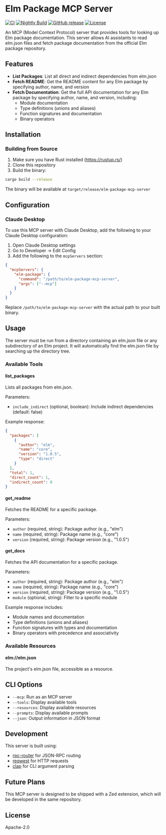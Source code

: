 # Elm Package MCP Server

[![CI](https://github.com/caseyWebb/elm-package-mcp-server/workflows/CI/badge.svg)](https://github.com/caseyWebb/elm-package-mcp-server/actions/workflows/ci.yml)
[![Nightly Build](https://github.com/caseyWebb/elm-package-mcp-server/workflows/Nightly%20Build/badge.svg)](https://github.com/caseyWebb/elm-package-mcp-server/actions/workflows/nightly.yml)
[![GitHub release](https://img.shields.io/github/v/release/caseyWebb/elm-package-mcp-server)](https://github.com/caseyWebb/elm-package-mcp-server/releases/latest)
[![License](https://img.shields.io/badge/license-Apache%202.0-blue.svg)](LICENSE)

An MCP (Model Context Protocol) server that provides tools for looking up Elm package documentation. This server allows AI assistants to read elm.json files and fetch package documentation from the official Elm package repository.

## Features

- **List Packages**: List all direct and indirect dependencies from elm.json
- **Fetch README**: Get the README content for any Elm package by specifying author, name, and version
- **Fetch Documentation**: Get the full API documentation for any Elm package by specifying author, name, and version, including:
  - Module documentation
  - Type definitions (unions and aliases)
  - Function signatures and documentation
  - Binary operators

## Installation

### Building from Source

1. Make sure you have Rust installed (https://rustup.rs/)
2. Clone this repository
3. Build the binary:

```bash
cargo build --release
```

The binary will be available at `target/release/elm-package-mcp-server`

## Configuration

### Claude Desktop

To use this MCP server with Claude Desktop, add the following to your Claude Desktop configuration:

1. Open Claude Desktop settings
2. Go to Developer → Edit Config
3. Add the following to the `mcpServers` section:

```json
{
  "mcpServers": {
    "elm-package": {
      "command": "/path/to/elm-package-mcp-server",
      "args": ["--mcp"]
    }
  }
}
```

Replace `/path/to/elm-package-mcp-server` with the actual path to your built binary.

## Usage

The server must be run from a directory containing an elm.json file or any subdirectory of an Elm project. It will automatically find the elm.json file by searching up the directory tree.

### Available Tools

#### list_packages
Lists all packages from elm.json.

Parameters:
- `include_indirect` (optional, boolean): Include indirect dependencies (default: false)

Example response:
```json
{
  "packages": [
    {
      "author": "elm",
      "name": "core",
      "version": "1.0.5",
      "type": "direct"
    }
  ],
  "total": 1,
  "direct_count": 1,
  "indirect_count": 0
}
```

#### get_readme
Fetches the README for a specific package.

Parameters:
- `author` (required, string): Package author (e.g., "elm")
- `name` (required, string): Package name (e.g., "core")
- `version` (required, string): Package version (e.g., "1.0.5")

#### get_docs
Fetches the API documentation for a specific package.

Parameters:
- `author` (required, string): Package author (e.g., "elm")
- `name` (required, string): Package name (e.g., "core")
- `version` (required, string): Package version (e.g., "1.0.5")
- `module` (optional, string): Filter to a specific module

Example response includes:
- Module names and documentation
- Type definitions (unions and aliases)
- Function signatures with types and documentation
- Binary operators with precedence and associativity

### Available Resources

#### elm://elm.json
The project's elm.json file, accessible as a resource.

## CLI Options

- `--mcp`: Run as an MCP server
- `--tools`: Display available tools
- `--resources`: Display available resources
- `--prompts`: Display available prompts
- `--json`: Output information in JSON format

## Development

This server is built using:
- [rpc-router](https://github.com/jeremychone/rust-rpc-router/) for JSON-RPC routing
- [reqwest](https://github.com/seanmonstar/reqwest) for HTTP requests
- [clap](https://github.com/clap-rs/clap) for CLI argument parsing

## Future Plans

This MCP server is designed to be shipped with a Zed extension, which will be developed in the same repository.

## License

Apache-2.0
